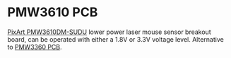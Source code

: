 # PMW3610 PCB

[PixArt PMW3610DM-SUDU](https://www.pixart.com/products-detail/21/PMW3610DM-SUDU) lower power laser mouse sensor breakout board, can be operated with either a 1.8V or 3.3V voltage level. Alternative to [PMW3360 PCB](https://github.com/siderakb/pmw3360-pcb).

